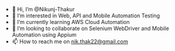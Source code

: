 - 👋 Hi, I’m @Nikunj-Thakur
- 👀 I’m interested in Web, API and Mobile Automation Testing
- 🌱 I’m currently learning AWS Cloud Automation
- 💞️ I’m looking to collaborate on Selenium WebDriver and Mobile Automation using Appium
- 📫 How to reach me on nik.thak22@gmail.com

<!---
Nikunj-Thakur/Nikunj-Thakur is a ✨ special ✨ repository because its `README.md` (this file) appears on your GitHub profile.
You can click the Preview link to take a look at your changes.
--->
